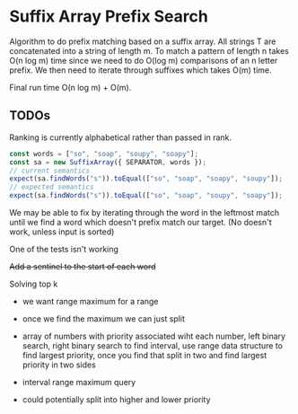 # Suffix Array Prefix Search

Algorithm to do prefix matching based on a suffix array.
All strings T are concatenated into a string of length m.
To match a pattern of length n takes O(n log m) time since we need to do O(log m) comparisons of an n letter prefix.
We then need to iterate through suffixes which takes O(m) time.

Final run time O(n log m) + O(m).

## TODOs

Ranking is currently alphabetical rather than passed in rank.

```ts
const words = ["so", "soap", "soupy", "soapy"];
const sa = new SuffixArray({ SEPARATOR, words });
// current semantics
expect(sa.findWords("s")).toEqual(["so", "soap", "soapy", "soupy"]);
// expected semantics
expect(sa.findWords("s")).toEqual(["so", "soap", "soupy", "soapy"]);
```

We may be able to fix by iterating through the word in the leftmost match until we find a word which doesn't prefix match our target. (No doesn't work, unless input is sorted)

One of the tests isn't working

~~Add a sentinel to the start of each word~~

Solving top k

- we want range maximum for a range
- once we find the maximum we can just split
- array of numbers with priority associated wiht each number, left binary search, right binary search to find interval, use range data structure to find largest priority, once you find that split in two and find largest priority in two sides
- interval range maximum query

- could potentially split into higher and lower priority
